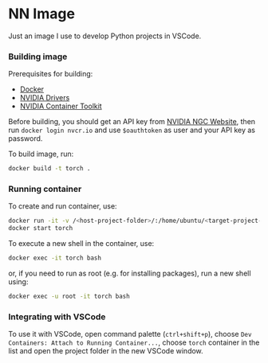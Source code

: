 # NN Image

Just an image I use to develop Python projects in VSCode.

### Building image

Prerequisites for building:

- [Docker](https://docs.docker.com/engine/install/)
- [NVIDIA Drivers](https://github.com/roworu/nvidia-fedora-secureboot)
- [NVIDIA Container Toolkit](https://docs.nvidia.com/datacenter/cloud-native/container-toolkit/latest/install-guide.html)

Before building, you should get an API key from [NVIDIA NGC Website](https://org.ngc.nvidia.com/setup/api-keys), then run `docker login nvcr.io` and use `$oauthtoken` as user and your API key as password.

To build image, run:

```sh
docker build -t torch .
```

### Running container

To create and run container, use:

```sh
docker run -it -v /<host-project-folder>/:/home/ubuntu/<target-project-folder>/ -e NVIDIA_DRIVER_CAPABILITIES=all --gpus 'all' -d --name torch torch
docker start torch
```

To execute a new shell in the container, use:

```sh
docker exec -it torch bash
```

or, if you need to run as root (e.g. for installing packages), run a new shell using:

```sh
docker exec -u root -it torch bash
```

### Integrating with VSCode

To use it with VSCode, open command palette (`ctrl+shift+p`), choose `Dev Containers: Attach to Running Container...`, choose `torch` container in the list and open the project folder in the new VSCode window.
